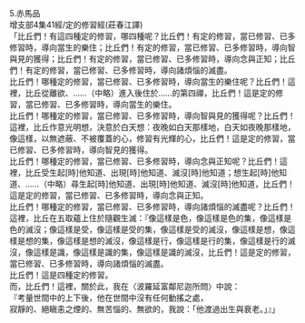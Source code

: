 5.赤馬品  
增支部4集41經/定的修習經(莊春江譯)  
「比丘們！有這四種定的修習，哪四種呢？比丘們！有定的修習，當已修習、已多修習時，導向當生的樂住；比丘們！有定的修習，當已修習、已多修習時，導向智與見的獲得；比丘們！有定的修習，當已修習、已多修習時，導向念與正知；比丘們！有定的修習，當已修習、已多修習時，導向諸煩惱的滅盡。  
比丘們！哪種定的修習，當已修習、已多修習時，導向當生的樂住呢？比丘們！這裡，比丘從離欲、……（中略）進入後住於……的第四禪，比丘們！這是定的修習，當已修習、已多修習時，導向當生的樂住。  
比丘們！哪種定的修習，當已修習、已多修習時，導向智與見的獲得呢？比丘們！這裡，比丘作意光明想，決意於白天想：夜晚如白天那樣地，白天如夜晚那樣地，像這樣，以無遮蔽、不被覆蓋的心，修習有光輝的心，比丘們！這是定的修習，當已修習、已多修習時，導向智見的獲得。  
比丘們！哪種定的修習，當已修習、已多修習時，導向念與正知呢？比丘們！這裡，比丘受生起[時]他知道、出現[時]他知道、滅沒[時]他知道；想生起[時]他知道、……（中略）尋生起[時]他知道、出現[時]他知道、滅沒[時]他知道，比丘們！這是定的修習，當已修習、已多修習時，導向念與正知。  
比丘們！哪種定的修習，當已修習、已多修習時，導向諸煩惱的滅盡呢？比丘們！這裡，比丘在五取蘊上住於隨觀生滅：『像這樣是色，像這樣是色的集，像這樣是色的滅沒；像這樣是受，像這樣是受的集，像這樣是受的滅沒，像這樣是想，像這樣是想的集，像這樣是想的滅沒，像這樣是行，像這樣是行的集，像這樣是行的滅沒，像這樣是識，像這樣是識的集，像這樣是識的滅沒，比丘們！這是定的修習，當已修習、已多修習時，導向諸煩惱的滅盡。  
比丘們！這是四種定的修習。  
而，比丘們！這裡，關於此，我在〈波羅延富鄰尼迦所問〉中說：  
『考量世間中的上下後，他在世間中沒有任何動搖之處，  
寂靜的、絕瞋恚之煙的、無苦惱的、無欲的，我說：「他渡過出生與衰老。」』」  
  
  

